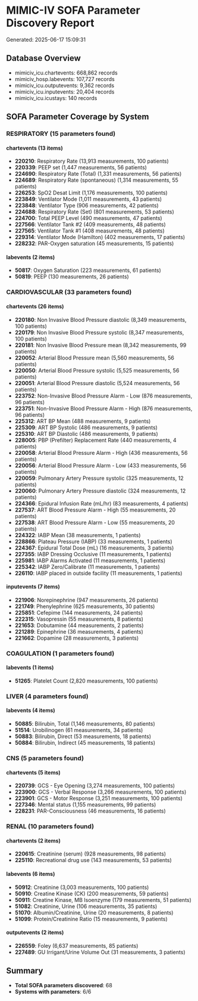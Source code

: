 # MIMIC-IV SOFA Parameter Discovery Report
Generated: 2025-06-17 15:09:31

## Database Overview
- mimiciv_icu.chartevents: 668,862 records
- mimiciv_hosp.labevents: 107,727 records
- mimiciv_icu.outputevents: 9,362 records
- mimiciv_icu.inputevents: 20,404 records
- mimiciv_icu.icustays: 140 records

## SOFA Parameter Coverage by System
### RESPIRATORY (15 parameters found)
#### chartevents (13 items)
- **220210**: Respiratory Rate (13,913 measurements, 100 patients)
- **220339**: PEEP set (1,447 measurements, 56 patients)
- **224690**: Respiratory Rate (Total) (1,331 measurements, 56 patients)
- **224689**: Respiratory Rate (spontaneous) (1,314 measurements, 55 patients)
- **226253**: SpO2 Desat Limit (1,176 measurements, 100 patients)
- **223849**: Ventilator Mode (1,011 measurements, 43 patients)
- **223848**: Ventilator Type (906 measurements, 42 patients)
- **224688**: Respiratory Rate (Set) (801 measurements, 53 patients)
- **224700**: Total PEEP Level (490 measurements, 47 patients)
- **227566**: Ventilator Tank #2 (409 measurements, 48 patients)
- **227565**: Ventilator Tank #1 (408 measurements, 48 patients)
- **229314**: Ventilator Mode (Hamilton) (402 measurements, 17 patients)
- **228232**: PAR-Oxygen saturation (45 measurements, 15 patients)
#### labevents (2 items)
- **50817**: Oxygen Saturation (223 measurements, 61 patients)
- **50819**: PEEP (130 measurements, 26 patients)

### CARDIOVASCULAR (33 parameters found)
#### chartevents (26 items)
- **220180**: Non Invasive Blood Pressure diastolic (8,349 measurements, 100 patients)
- **220179**: Non Invasive Blood Pressure systolic (8,347 measurements, 100 patients)
- **220181**: Non Invasive Blood Pressure mean (8,342 measurements, 99 patients)
- **220052**: Arterial Blood Pressure mean (5,560 measurements, 56 patients)
- **220050**: Arterial Blood Pressure systolic (5,525 measurements, 56 patients)
- **220051**: Arterial Blood Pressure diastolic (5,524 measurements, 56 patients)
- **223752**: Non-Invasive Blood Pressure Alarm - Low (876 measurements, 96 patients)
- **223751**: Non-Invasive Blood Pressure Alarm - High (876 measurements, 96 patients)
- **225312**: ART BP Mean (488 measurements, 9 patients)
- **225309**: ART BP Systolic (486 measurements, 9 patients)
- **225310**: ART BP Diastolic (486 measurements, 9 patients)
- **228005**: PBP (Prefilter) Replacement Rate (440 measurements, 4 patients)
- **220058**: Arterial Blood Pressure Alarm - High (436 measurements, 56 patients)
- **220056**: Arterial Blood Pressure Alarm - Low (433 measurements, 56 patients)
- **220059**: Pulmonary Artery Pressure systolic (325 measurements, 12 patients)
- **220060**: Pulmonary Artery Pressure diastolic (324 measurements, 12 patients)
- **224366**: Epidural Infusion Rate (mL/hr) (83 measurements, 4 patients)
- **227537**: ART Blood Pressure Alarm - High (55 measurements, 20 patients)
- **227538**: ART Blood Pressure Alarm - Low (55 measurements, 20 patients)
- **224322**: IABP Mean (38 measurements, 1 patients)
- **228866**: Plateau Pressure (IABP) (33 measurements, 1 patients)
- **224367**: Epidural Total Dose (mL) (16 measurements, 3 patients)
- **227355**: IABP Dressing Occlusive (11 measurements, 1 patients)
- **225981**: IABP Alarms Activated (11 measurements, 1 patients)
- **225342**: IABP Zero/Calibrate (11 measurements, 1 patients)
- **226110**: IABP placed in outside facility (11 measurements, 1 patients)
#### inputevents (7 items)
- **221906**: Norepinephrine (947 measurements, 26 patients)
- **221749**: Phenylephrine (625 measurements, 30 patients)
- **225851**: Cefepime (144 measurements, 24 patients)
- **222315**: Vasopressin (55 measurements, 8 patients)
- **221653**: Dobutamine (44 measurements, 2 patients)
- **221289**: Epinephrine (36 measurements, 4 patients)
- **221662**: Dopamine (28 measurements, 3 patients)

### COAGULATION (1 parameters found)
#### labevents (1 items)
- **51265**: Platelet Count (2,820 measurements, 100 patients)

### LIVER (4 parameters found)
#### labevents (4 items)
- **50885**: Bilirubin, Total (1,146 measurements, 80 patients)
- **51514**: Urobilinogen (61 measurements, 34 patients)
- **50883**: Bilirubin, Direct (53 measurements, 18 patients)
- **50884**: Bilirubin, Indirect (45 measurements, 18 patients)

### CNS (5 parameters found)
#### chartevents (5 items)
- **220739**: GCS - Eye Opening (3,274 measurements, 100 patients)
- **223900**: GCS - Verbal Response (3,266 measurements, 100 patients)
- **223901**: GCS - Motor Response (3,251 measurements, 100 patients)
- **227346**: Mental status (1,155 measurements, 99 patients)
- **228231**: PAR-Consciousness (46 measurements, 16 patients)

### RENAL (10 parameters found)
#### chartevents (2 items)
- **220615**: Creatinine (serum) (928 measurements, 98 patients)
- **225110**: Recreational drug use (143 measurements, 53 patients)
#### labevents (6 items)
- **50912**: Creatinine (3,003 measurements, 100 patients)
- **50910**: Creatine Kinase (CK) (200 measurements, 59 patients)
- **50911**: Creatine Kinase, MB Isoenzyme (179 measurements, 51 patients)
- **51082**: Creatinine, Urine (106 measurements, 35 patients)
- **51070**: Albumin/Creatinine, Urine (20 measurements, 8 patients)
- **51099**: Protein/Creatinine Ratio (15 measurements, 9 patients)
#### outputevents (2 items)
- **226559**: Foley (6,637 measurements, 85 patients)
- **227489**: GU Irrigant/Urine Volume Out (31 measurements, 3 patients)

## Summary
- **Total SOFA parameters discovered**: 68
- **Systems with parameters**: 6/6